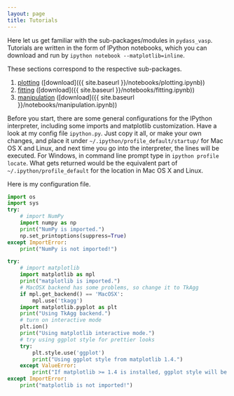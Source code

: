 ```yaml
---
layout: page
title: Tutorials
---
```


Here let us get familiar with the sub-packages/modules in `pydass_vasp`. Tutorials are written in the form of 
IPython notebooks, which you can download and run by `ipython notebook --matplotlib=inline`.

These sections correspond to the respective sub-packages.
 
1. [plotting](plotting/) ([download]({{ site.baseurl }}/notebooks/plotting.ipynb))
2. [fitting](fitting/) ([download]({{ site.baseurl }}/notebooks/fitting.ipynb))
3. [manipulation](manipulation/) ([download]({{ site.baseurl }}/notebooks/manipulation.ipynb))

Before you start, there are some general configurations for the IPython interpreter, including some imports and 
matplotlib customization. Have a look at my config file `ipython.py`. Just copy it all, or make your own changes, and
place it under `~/.ipython/profile_default/startup/` for Mac OS X and Linux, and next time you go into the interpreter,
the lines will be executed. For Windows, in command line prompt type in `ipython profile locate`.
What gets returned would be the equivalent part of `~/.ipython/profile_default` for the location in Mac OS X and Linux.

Here is my configuration file.

```python
import os
import sys
try:
    # import NumPy
    import numpy as np
    print("NumPy is imported.")
    np.set_printoptions(suppress=True)
except ImportError:
    print("NumPy is not imported!")

try:
    # import matplotlib
    import matplotlib as mpl
    print("matplotlib is imported.")
    # MacOSX backend has some problems, so change it to TkAgg
    if mpl.get_backend() == 'MacOSX':
        mpl.use('tkagg')
    import matplotlib.pyplot as plt
    print("Using TkAgg backend.")
    # turn on interactive mode
    plt.ion()
    print("Using matplotlib interactive mode.")
    # try using ggplot style for prettier looks
    try:
        plt.style.use('ggplot')
        print("Using ggplot style from matplotlib 1.4.")
    except ValueError:
        print("If matplotlib >= 1.4 is installed, ggplot style will be used for better looks.")
except ImportError:
    print("matplotlib is not imported!")
```
